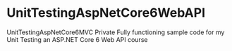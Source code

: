 # UnitTestingAspNetCore6WebAPI
UnitTestingAspNetCore6MVC Private Fully functioning sample code for my Unit Testing an ASP.NET Core 6 Web API course
